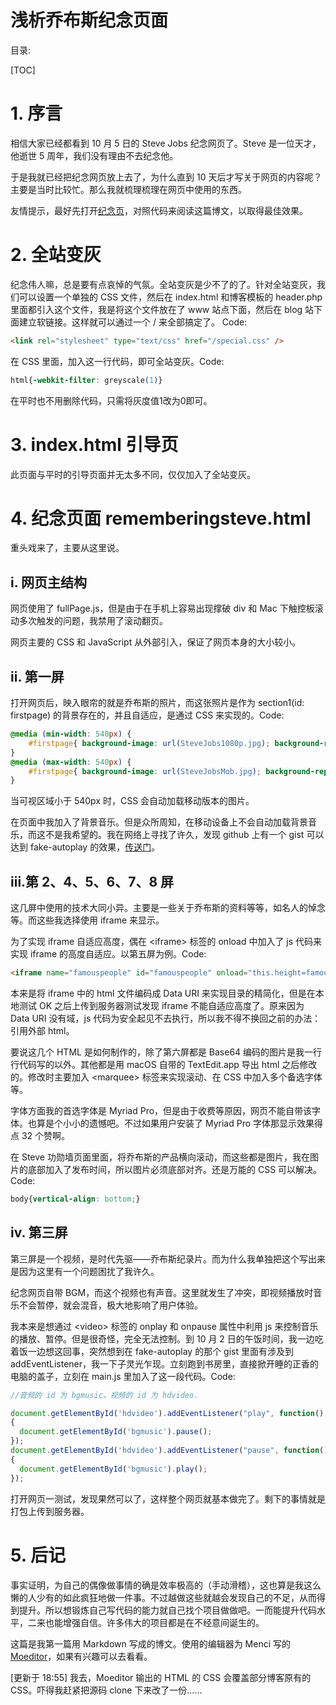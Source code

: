 浅析乔布斯纪念页面 
===
目录:

[TOC]

# 1. 序言
相信大家已经都看到 10 月 5 日的 Steve Jobs 纪念网页了。Steve 是一位天才，他逝世 5 周年，我们没有理由不去纪念他。

于是我就已经把纪念网页放上去了，为什么直到 10 天后才写关于网页的内容呢？主要是当时比较忙。那么我就梳理梳理在网页中使用的东西。

友情提示，最好先打开[纪念页](http://www.chickger.pw/HomePage/2016/Steve%20Jobs/)，对照代码来阅读这篇博文，以取得最佳效果。
# 2. 全站变灰
纪念伟人嘛，总是要有点哀悼的气氛。全站变灰是少不了的了。针对全站变灰，我们可以设置一个单独的 CSS 文件，然后在 index.html 和博客模板的 header.php 里面都引入这个文件，我是将这个文件放在了 www 站点下面，然后在 blog 站下面建立软链接。这样就可以通过一个 / 来全部搞定了。
Code:
```html
<link rel="stylesheet" type="text/css" href="/special.css" />
```
在 CSS 里面，加入这一行代码，即可全站变灰。Code:
```CSS
html{-webkit-filter: greyscale(1)}
```
在平时也不用删除代码，只需将灰度值1改为0即可。

# 3. index.html 引导页
此页面与平时的引导页面并无太多不同，仅仅加入了全站变灰。

# 4. 纪念页面 rememberingsteve.html
重头戏来了，主要从这里说。
## i. 网页主结构
网页使用了 fullPage.js，但是由于在手机上容易出现撑破 div 和 Mac 下触控板滚动多次触发的问题，我禁用了滚动翻页。

网页主要的 CSS 和 JavaScript 从外部引入，保证了网页本身的大小较小。

## ii. 第一屏
打开网页后，映入眼帘的就是乔布斯的照片，而这张照片是作为 section1(id: firstpage) 的背景存在的，并且自适应，是通过 CSS 来实现的。Code:
```CSS
@media (min-width: 540px) {
    #firstpage{ background-image: url(SteveJobs1080p.jpg); background-repeat: no-repeat; background-size: 100%}
}
@media (max-width: 540px) {
    #firstpage{ background-image: url(SteveJobsMob.jpg); background-repeat: no-repeat; background-size: 100%}
}
```
当可视区域小于 540px 时，CSS 会自动加载移动版本的图片。

在页面中我加入了背景音乐。但是众所周知，在移动设备上不会自动加载背景音乐，而这不是我希望的。我在网络上寻找了许久，发现 github 上有一个 gist 可以达到 fake-autoplay 的效果，[传送门](https://gist.github.com/ufologist/50b4f2768126089c3e11)。

## iii.第 2、4、5、6、7、8 屏
这几屏中使用的技术大同小异。主要是一些关于乔布斯的资料等等，如名人的悼念等。而这些我选择使用 iframe 来显示。

为了实现 iframe 自适应高度，偶在 &lt;iframe&gt; 标签的 onload 中加入了 js 代码来实现 iframe 的高度自适应。以第五屏为例。Code:
```html
<iframe name="famouspeople" id="famouspeople" onload="this.height=famouspeople.document.body.scrollHeight" width=80% src="data:text/html;base64,PCFET...tbD4K"></iframe>
```

本来是将 iframe 中的 html 文件编码成 Data URI 来实现目录的精简化，但是在本地测试 OK 之后上传到服务器测试发现 iframe 不能自适应高度了。原来因为 Data URI 没有域，js 代码为安全起见不去执行，所以我不得不换回之前的办法：引用外部 html。

要说这几个 HTML 是如何制作的，除了第六屏都是 Base64 编码的图片是我一行行代码写的以外。其他都是用 macOS 自带的 TextEdit.app 导出 html 之后修改的。修改时主要加入 &lt;marquee&gt; 标签来实现滚动、在 CSS 中加入多个备选字体等。

字体方面我的首选字体是 Myriad Pro，但是由于收费等原因，网页不能自带该字体。也算是个小小的遗憾吧。不过如果用户安装了 Myriad Pro 字体那显示效果得点 32 个赞啊。

在 Steve 功勋墙页面里面，将乔布斯的产品横向滚动，而这些都是图片，我在图片的底部加入了发布时间，所以图片必须底部对齐。还是万能的 CSS 可以解决。Code:
```css
body{vertical-align: bottom;}
```

## iv. 第三屏
第三屏是一个视频，是时代先驱——乔布斯纪录片。而为什么我单独把这个写出来是因为这里有一个问题困扰了我许久。

纪念网页自带 BGM，而这个视频也有声音。这里就发生了冲突，即视频播放时音乐不会暂停，就会混音，极大地影响了用户体验。

我本来是想通过 &lt;video&gt; 标签的 onplay 和 onpause 属性中利用 js 来控制音乐的播放、暂停。但是很奇怪，完全无法控制。到 10 月 2 日的午饭时间，我一边吃着饭一边想这回事，突然想到在 fake-autoplay 的那个 gist 里面有涉及到 addEventListener，我一下子灵光乍现。立刻跑到书房里，直接掀开睡的正香的电脑的盖子，立刻在 main.js 里加入了这一段代码。Code:
```javascript
//音频的 id 为 bgmusic，视频的 id 为 hdvideo.

document.getElementById('hdvideo').addEventListener("play", function()
{
  document.getElementById('bgmusic').pause();
});
document.getElementById('hdvideo').addEventListener("pause", function()
{
  document.getElementById('bgmusic').play();
});
```
打开网页一测试，发现果然可以了，这样整个网页就基本做完了。剩下的事情就是打包上传到服务器。

# 5. 后记
事实证明，为自己的偶像做事情的确是效率极高的（手动滑稽），这也算是我这么懒的人少有的如此疯狂地做一件事。不过越做这些就越会发现自己的不足，从而得到提升。所以想锻炼自己写代码的能力就自己找个项目做做吧。一而能提升代码水平，二来也能增强自信。许多伟大的项目都是在不经意间诞生的。

这篇是我第一篇用 Markdown 写成的博文。使用的编辑器为 Menci 写的 [Moeditor](https://moeditor.org)，如果有兴趣可以去看看。

[更新于 18:55] 我去，Moeditor 输出的 HTML 的 CSS 会覆盖部分博客原有的 CSS。吓得我赶紧把源码 clone 下来改了一份……